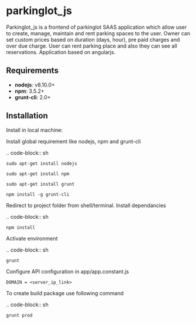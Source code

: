 # parkinglot_js
Parkinglot_js is a frontend of parkinglot SAAS application which allow user to create, manage, maintain and rent parking spaces to the user. Owner can set custom prices based on duration (days, hour), pre paid charges and over due charge. User can rent parking place and also they can see all reservations. Application based on angularjs.

Requirements
------------

* **nodejs**: v8.10.0+
* **npm**: 3.5.2+
* **grunt-cli**: 2.0+

Installation
------------

Install in local machine:

Install global requirement like nodejs, npm and grunt-cli

.. code-block:: sh

    sudo apt-get install nodejs

    sudo apt-get install npm

    sudo apt-get install grunt

    npm install -g grunt-cli

Redirect to project folder from shell/terminal. Install dependancies

.. code-block:: sh

    npm install

Activate environment

.. code-block:: sh

    grunt

Configure API configuration in app/app.constant.js

`DOMAIN = <server_ip_link>`

To create build package use following command

.. code-block:: sh

    grunt prod
